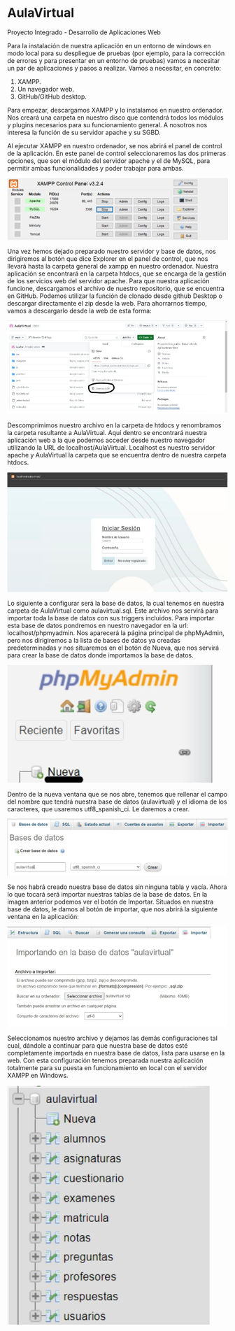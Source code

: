 # AulaVirtual
 Proyecto Integrado - Desarrollo de Aplicaciones Web


Para la instalación de nuestra aplicación en un entorno de windows en modo local para su despliegue de pruebas (por ejemplo, para la corrección de errores y para presentar en un entorno de pruebas) vamos a necesitar un par de aplicaciones y pasos a realizar.
Vamos a necesitar, en concreto:

1. XAMPP.
2. Un navegador web.
3. GitHub/GitHub desktop.

Para empezar, descargamos XAMPP y lo instalamos en nuestro ordenador. Nos creará una carpeta en nuestro disco que contendrá todos los módulos y plugins necesarios para su funcionamiento general. A nosotros nos interesa la función de su servidor apache y su SGBD.

Al ejecutar XAMPP en nuestro ordenador, se nos abrirá el panel de control de la aplicación. En este panel de control seleccionaremos las dos primeras opciones, que son el módulo del servidor apache y el de MySQL, para permitir ambas funcionalidades y poder trabajar para ambas.

![](imagenes/xampp1.JPG)

Una vez hemos dejado preparado nuestro servidor y base de datos, nos dirigiremos al botón que dice Explorer en el panel de control, que nos llevará hasta la carpeta general de xampp en nuestro ordenador. Nuestra aplicación se encontrará en la carpeta htdocs, que se encarga de la gestión de los servicios web del servidor apache.
Para que nuestra aplicación funcione, descargamos el archivo de nuestro repositorio, que se encuentra en GitHub. Podemos utilizar la función de clonado desde github Desktop o descargar directamente el zip desde la web. Para ahorrarnos tiempo, vamos a descargarlo desde la web de esta forma:

![](imagenes/xampp2.JPG)

Descomprimimos nuestro archivo en la carpeta de htdocs y renombramos la carpeta resultante a AulaVirtual. Aquí dentro se encontrará nuestra aplicación web a la que podemos acceder desde nuestro navegador utilizando la URL de localhost/AulaVirtual. Localhost es nuestro servidor apache y AulaVirtual la carpeta que se encuentra dentro de nuestra carpeta htdocs.

![](imagenes/xampp3.JPG)

Lo siguiente a configurar será la base de datos, la cual tenemos en nuestra carpeta de AulaVirtual como aulavirtual.sql.
Este archivo nos servirá para importar toda la base de datos con sus triggers incluidos.
Para importar esta base de datos pondremos en nuestro navegador en la url: localhost/phpmyadmin.
Nos aparecerá la página principal de phpMyAdmin, pero nos dirigiremos a la lista de bases de datos ya creadas predeterminadas y nos situaremos en el botón de Nueva, que nos servirá para crear la base de datos donde importamos la base de datos.

![](imagenes/xampp4.JPG)

Dentro de la nueva ventana que se nos abre, tenemos que rellenar el campo del nombre que tendrá nuestra base de datos (aulavirtual) y el idioma de los caracteres, que usaremos utf8_spanish_ci. Le daremos a crear.

![](imagenes/xampp5.JPG)

Se nos habrá creado nuestra base de datos sin ninguna tabla y vacía. Ahora lo que tocará será importar nuestras tablas de la base de datos. En la imagen anterior podemos ver el botón de Importar. Situados en nuestra base de datos, le damos al botón de importar, que nos abrirá la siguiente ventana en la aplicación:

![](imagenes/xampp6.JPG)

Seleccionamos nuestro archivo y dejamos las demás configuraciones tal cual, dándole a continuar para que nuestra base de datos esté completamente importada en nuestra base de datos, lista para usarse en la web.
Con esta configuración tenemos preparada nuestra aplicación totalmente para su puesta en funcionamiento en local con el servidor XAMPP en Windows.

![](imagenes/xampp7.JPG)
